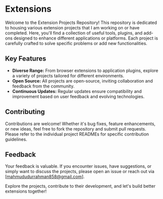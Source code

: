 # Extensions

Welcome to the Extension Projects Repository! This repository is dedicated to housing various extension projects that I am working on or have completed. Here, you'll find a collection of useful tools, plugins, and add-ons designed to enhance different applications or platforms. Each project is carefully crafted to solve specific problems or add new functionalities.

## Key Features

- **Diverse Range:** From browser extensions to application plugins, explore a variety of projects tailored for different environments.
- **Open Source:** All projects are open-source, inviting collaboration and feedback from the community.
- **Continuous Updates:** Regular updates ensure compatibility and improvement based on user feedback and evolving technologies.

## Contributing

Contributions are welcome! Whether it's bug fixes, feature enhancements, or new ideas, feel free to fork the repository and submit pull requests. Please refer to the individual project READMEs for specific contribution guidelines.

## Feedback

Your feedback is valuable. If you encounter issues, have suggestions, or simply want to discuss the projects, please open an issue or reach out via [mahmududurrahman858@gmail.com].

Explore the projects, contribute to their development, and let's build better extensions together!
